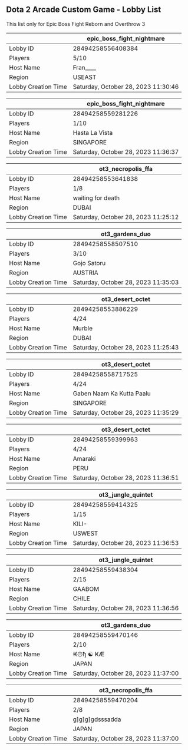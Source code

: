 ## Dota 2 Arcade Custom Game - Lobby List

This list only for Epic Boss Fight Reborn and Overthrow 3

|  | epic_boss_fight_nightmare |
| ------ | ------ |
| Lobby ID | 28494258556408384 |
| Players | 5/10 |
| Host Name | Fran____ |
| Region | USEAST |
| Lobby Creation Time | Saturday, October 28, 2023 11:30:46 |


|  | epic_boss_fight_nightmare |
| ------ | ------ |
| Lobby ID | 28494258559281226 |
| Players | 1/10 |
| Host Name | Hasta La Vista |
| Region | SINGAPORE |
| Lobby Creation Time | Saturday, October 28, 2023 11:36:37 |


|  | ot3_necropolis_ffa |
| ------ | ------ |
| Lobby ID | 28494258553641838 |
| Players | 1/8 |
| Host Name | waiting for death |
| Region | DUBAI |
| Lobby Creation Time | Saturday, October 28, 2023 11:25:12 |


|  | ot3_gardens_duo |
| ------ | ------ |
| Lobby ID | 28494258558507510 |
| Players | 3/10 |
| Host Name | Gojo Satoru |
| Region | AUSTRIA |
| Lobby Creation Time | Saturday, October 28, 2023 11:35:03 |


|  | ot3_desert_octet |
| ------ | ------ |
| Lobby ID | 28494258553886229 |
| Players | 4/24 |
| Host Name | Murble |
| Region | DUBAI |
| Lobby Creation Time | Saturday, October 28, 2023 11:25:43 |


|  | ot3_desert_octet |
| ------ | ------ |
| Lobby ID | 28494258558717525 |
| Players | 4/24 |
| Host Name | Gaben Naam Ka Kutta Paalu |
| Region | SINGAPORE |
| Lobby Creation Time | Saturday, October 28, 2023 11:35:29 |


|  | ot3_desert_octet |
| ------ | ------ |
| Lobby ID | 28494258559399963 |
| Players | 4/24 |
| Host Name | Amaraki |
| Region | PERU |
| Lobby Creation Time | Saturday, October 28, 2023 11:36:51 |


|  | ot3_jungle_quintet |
| ------ | ------ |
| Lobby ID | 28494258559414325 |
| Players | 1/15 |
| Host Name | KILI- |
| Region | USWEST |
| Lobby Creation Time | Saturday, October 28, 2023 11:36:53 |


|  | ot3_jungle_quintet |
| ------ | ------ |
| Lobby ID | 28494258559438304 |
| Players | 2/15 |
| Host Name | GAABOM |
| Region | CHILE |
| Lobby Creation Time | Saturday, October 28, 2023 11:36:56 |


|  | ot3_gardens_duo |
| ------ | ------ |
| Lobby ID | 28494258559470146 |
| Players | 2/10 |
| Host Name | ₭۞ђ ☯ ҜÆ |
| Region | JAPAN |
| Lobby Creation Time | Saturday, October 28, 2023 11:37:00 |


|  | ot3_necropolis_ffa |
| ------ | ------ |
| Lobby ID | 28494258559470204 |
| Players | 2/8 |
| Host Name | g]g]g]gdsssadda |
| Region | JAPAN |
| Lobby Creation Time | Saturday, October 28, 2023 11:37:00 |


